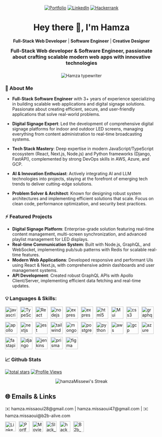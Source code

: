 ###

<div align="center">

[![Portfolio](https://custom-icon-badges.demolab.com/badge/Portfolio-Hamza-green?logo=vercel&logoColor=white)](https://www.hamza-portfolio-pro-2025.vercel.app)
[![LinkedIn](https://custom-icon-badges.demolab.com/badge/LinkedIn-Follow-blue?logo=linkedin&logoColor=white)](https://www.linkedin.com/in/hamza-missewi)
[![Hackerrank](https://custom-icon-badges.demolab.com/badge/Hackerrank-Follow-magenta?logo=hackerrank&logoColor=white)](https://www.hackerrank.com/profile/hamza_missaoui47)

<!-- --- -->

<!-- <a href="https://linkedin.com/in/hamza-missewi"
target="_blank">
<img src="https://img.shields.io/badge/LinkedIn-0077B5?style=for-the-badge&logo=linkedin&logoColor=white" alt="LinkedIn" />
</a>
<a href="https://hamza-portfolio-pro-2025.vercel.app" target="_blank">
<img src="https://img.shields.io/badge/Portfolio-FE7A16?style=for-the-badge&logo=portfolio&logoColor=white" alt="Stack Overflow" />
</a>
<a href="https://www.hackerrank.com/profile/hamza_missaoui47" target="_blank">
<img src="https://img.shields.io/badge/Hacker_Rank-00A67D?style=for-the-badge&logo=hacker-rank&logoColor=white" alt="Peerlist" />
</a> -->

</div>

###

<h1 align="center">Hey there 👋, I'm Hamza</h1>

<div align="center">

**Full-Stack Web Developer** | **Software Engineer** | **Creative Designer**

<h3 style="max-width:800px;margin:0 auto">Full-Stack Web developer & Software Engineer, passionate about crafting scalable modern web apps with innovative technologies</h3>

</div>

###

<div align="center" style="max-width:800px;margin:0 auto">
<img src="https://readme-typing-svg.demolab.com?font=Fira+Code&weight=600&size=20&duration=3000&pause=1000&color=00FF00&center=true&vCenter=true&width=800&lines=Welcome+to+my+gitHub+profile;I+am+experienced+fullstack+web+and+devops+developer;I+have+what+you+need+to+make+your+ideas+into+reality;I+have+experience+in+modern+languages+and+devops+tools;I+am+passionate+about+creating+awesome+websites+%F0%9F%8E%A8" alt="Hamza typewriter" />
</div>

###

<h3 align="left">🚀 About Me</h3>

<p align="left">

-   **Full-Stack Software Engineer** with 3+ years of experience specializing in building scalable web applications and digital signage solutions. Passionate about creating efficient, secure, and user-friendly applications that solve real-world problems.

-   **Digital Signage Expert**: Led the development of comprehensive digital signage platforms for indoor and outdoor LED screens, managing everything from content administration to real-time broadcasting systems.

-   **Tech Stack Mastery**: Deep expertise in modern JavaScript/TypeScript ecosystem (React, Next.js, Node.js) and Python frameworks (Django, FastAPI), complemented by strong DevOps skills in AWS, Azure, and GCP.

-   **AI & Innovation Enthusiast**: Actively integrating AI and LLM technologies into projects, staying at the forefront of emerging tech trends to deliver cutting-edge solutions.

-   **Problem Solver & Architect**: Known for designing robust system architectures and implementing efficient solutions that scale. Focus on clean code, performance optimization, and security best practices.

</p>

### ⚡ Featured Projects

-   **Digital Signage Platform**: Enterprise-grade solution featuring real-time content management, multi-screen synchronization, and advanced playlist management for LED displays.
-   **Real-time Communication System**: Built with Node.js, GraphQL, and WebSocket, implementing pub/sub patterns with Redis for scalable real-time features.
-   **Modern Web Applications**: Developed responsive and performant UIs using React & Next.js, with comprehensive admin dashboards and user management systems.
-   **API Development**: Created robust GraphQL APIs with Apollo Client/Server, implementing efficient data fetching and real-time updates.

###

<h3 align="left">💡 Languages & Skills:</h3>
<div align="left" style="display:flex;flex-wrap:wrap;gap:10px;max-width:800px;margin-bottom:20px">
<a href="https://developer.mozilla.org/en-US/docs/Web/JavaScript" target="_blank" style="decoration:none"> <img src="https://skillicons.dev/icons?i=js" alt="javascript" width="40" height="40"/></a>
<a><img alt="TypeScript" width="40" height="40" src="https://skillicons.dev/icons?i=ts" /></a>
<a href="https://reactjs.org/" target="_blank">
<img alt="React" width="40" height="40" src="https://skillicons.dev/icons?i=react" />
</a>
<a href="https://nodejs.org" target="_blank" style="decoration:none">
<img src="https://skillicons.dev/icons?i=nodejs" alt="nodejs" width="40" height="40"/>
</a>
<a href="https://expressjs.com" target="_blank">
<img src="https://skillicons.dev/icons?i=express" alt="express" width="40" height="40"/>
</a>
<a href="https://koajs.com" target="_blank">
<img src="https://miro.medium.com/v2/resize:fit:1140/1*_SEhpSaIh7-l1jV-yFgeDQ.jpeg" alt="express" width="40" height="40"/>
</a>

<a href="https://www.w3.org/html/" target="_blank" style="decoration:none"> 
<img src="https://skillicons.dev/icons?i=html" alt="html5" width="40" height="40"/>
</a>
<a href="https://mui.com/" target="_blank" style="decoration:none">
<img src="https://skillicons.dev/icons?i=mui" alt="Mui" width="40" height="40"/>
</a>
<a href="https://www.w3schools.com/css/" target="_blank" style="decoration:none"> 
<img src="https://skillicons.dev/icons?i=css" alt="css3" width="40" height="40"/>
</a>
<a href="https://graphql.org/" target="_blank">
<img src="https://skillicons.dev/icons?i=graphql" alt="graphql" width="40" height="40"/>
</a>
<a href="https://www.apollographql.com/" target="_blank" style="decoration:none">
<img src="https://skillicons.dev/icons?i=apollo" alt="apollo" width="40" height="40"/>
</a>
<a href="https://nextjs.org/" target="_blank" style="decoration:none"> 
<img src="https://skillicons.dev/icons?i=nextjs" alt="nextjs" width="40" height="40"/>
</a>
<a href="https://jestjs.io" target="_blank">
<img src="https://skillicons.dev/icons?i=jest" alt="jest" width="40" height="40"/>
</a>
<a href="https://tailwindcss.com/" target="_blank" style="decoration:none"> 
<img src="https://skillicons.dev/icons?i=tailwind" alt="tailwind" width="40" height="40"/>
</a>
<a href="https://www.mongodb.com/" target="_blank" style="decoration:none"> 
<img src="https://skillicons.dev/icons?i=mongodb" alt="mongodb" width="40" height="40"/>
</a>
<a href="https://www.postgresql.org" target="_blank" style="decoration:none"> 
<img src="https://skillicons.dev/icons?i=postgresql" alt="postgresql" width="40" height="40"/>
</a>
<a href="https://www.python.org" target="_blank" style="decoration:none"> 
<img src="https://skillicons.dev/icons?i=python" alt="python" width="40" height="40"/>
</a>
<a href="https://aws.amazon.com" target="_blank" style="decoration:none"> 
<img src="https://skillicons.dev/icons?i=aws" alt="aws" width="40" height="40"/>
</a>
<a href="https://cloud.google.com" target="_blank" style="decoration:none"> 
<img src="https://skillicons.dev/icons?i=gcp" alt="gcp" width="40" height="40"/>
</a>
<a href="https://azure.microsoft.com" target="_blank" style="decoration:none"> 
<img src="https://skillicons.dev/icons?i=azure" alt="azure" width="40" height="40"/>
</a>
<a href="https://fastapi.tiangolo.com" target="_blank" style="decoration:none"> 
<img src="https://skillicons.dev/icons?i=fastapi" alt="fastapi" width="40" height="40"/>
</a>
<a href="https://www.djangoproject.com" target="_blank" style="decoration:none"> 
<img src="https://skillicons.dev/icons?i=django" alt="django" width="40" height="40"/>
</a>
<a href="https://www.jenkins.io" target="_blank" style="decoration:none"> 
<img src="https://skillicons.dev/icons?i=jenkins" alt="jenkins" width="40" height="40"/>
</a>
<a href="https://www.prisma.io" target="_blank" style="decoration:none"> 
<img src="https://skillicons.dev/icons?i=prisma" alt="prisma" width="40" height="40"/>
</a>
<a href="https://www.figma.com" target="_blank" style="decoration:none"> 
<img src="https://skillicons.dev/icons?i=figma" alt="figma" width="40" height="40"/>
</a>
</div>

###

<div align="center">
 <h3 align="left">📈 Github Stats</h3>

<p align="left">
      <a href="https://github.com/hamzaMissewi?tab=repositories&sort=stargazers">
         <img alt="total stars" title="Total stars on GitHub" src="https://custom-icon-badges.demolab.com/github/stars/hamzaMissewi?color=C79600&style=for-the-badge&labelColor=C79600&logo=star"/></a>
      <a href="https://github.com/hamzaMissewi">
         <img alt="Profile Views" title="Github Profile Views" src="https://komarev.com/ghpvc/?username=hamzaMissewi&color=A5a5a5&style=for-the-badge&label=VIEWS&logo=eye&logoColor=white"/>
        </a>
</p>

<div>

![hamzaMissewi's Streak](https://github-readme-streak-stats.herokuapp.com/?user=hamzaMissewi&theme=prussian&hide_border=false)

</div>

</div>

## 🌐 Emails & Links

<div align="left" style="max-width:800px;margin:0 auto">
<span style="display:block;margin-bottom:10px">✉️ hamza.missaoui28@gmail.com | hamza.missaoui47@gmail.com | ✉️ hamza.missaoui@b2b-alive.com</span>

<div style="display:flex;flex-wrap:wrap;gap:10px;align-items:center">
<a target="_blank" href="https://linkedin.com/in/hamza-missewi">
   <img alt="LinkedIn" height="32px" width="35px" src="https://skillicons.dev/icons?i=linkedin" />
</a>
<a target="_blank" href="https://portfolio-hamza-missaoui-2025.vercel.app">
   <img alt="Portfolio" height="35px" width="35px" src="https://portfolio-hamza-missaoui-2025.vercel.app/_next/image?url=%2F_next%2Fstatic%2Fmedia%2Fhamza_logo.0eec286d.jpeg&w=640&q=75" />
</a>
<a href="https://hamza-movies-app.vercel.app" target="blank">
<img height="35px" width="35px" alt="Movies_website" src="https://images.ctfassets.net/y2ske730sjqp/5QQ9SVIdc1tmkqrtFnG9U1/de758bba0f65dcc1c6bc1f31f161003d/BrandAssets_Logos_02-NSymbol.jpg?w=940" />
</a>
<a href="https://hamza-slack-clone.vercel.app" target="blank">
<img height="35px" width="35px" alt="Slack_clone_hamz_app" src="https://i.pinimg.com/736x/11/b4/00/11b400f6ac1881a31dd45eb65743e537.jpg" />
</a>
<a href="https://www.hackerrank.com/profile/hamza_missaoui47" target="blank">
<img src="https://raw.githubusercontent.com/rahuldkjain/github-profile-readme-generator/master/src/images/icons/Social/hackerrank.svg" alt="hacker_hamza" height="35px" width="35px" />
</a>
<a href="https://www2.b2b-alive.com" target="blank">
<img height="35px" width="35px" alt="B2b_Alive" src="https://www2.b2b-alive.com/wp-content/uploads/2020/05/b2b-alive-logo-w.png"/>
</a>
</div>
